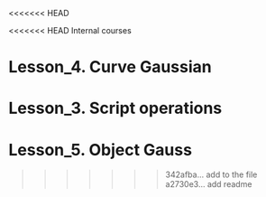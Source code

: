 <<<<<<< HEAD

<<<<<<< HEAD
Internal courses

# Lesson_4. Curve Gaussian

# Lesson_3. Script operations


# Lesson_5. Object Gauss
>>>>>>> 342afba... add to the file
>>>>>>> a2730e3... add readme
